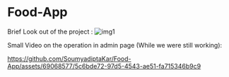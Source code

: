 # Food-App
Brief Look out of the project :
![img1](https://github.com/SoumyadiptaKar/Food-App/assets/69068577/7f884c6c-b721-44df-a064-a86f94aad4ac)
 
Small Video on the operation in admin page (While we were still working):
  
https://github.com/SoumyadiptaKar/Food-App/assets/69068577/5c6bde72-97d5-4543-ae51-fa715346b9c9



